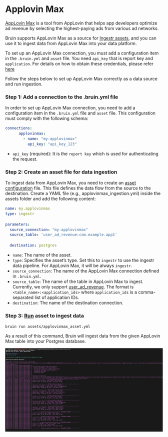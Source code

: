 # Applovin Max
[AppLovin Max](https://www.applovin.com/max/) is a tool from AppLovin that helps app developers optimize ad revenue by selecting the highest-paying ads from various ad networks.

Bruin supports AppLovin Max as a source for [Ingestr assets](/assets/ingestr), and you can use it to ingest data from AppLovin Max into your data platform.

To set up an AppLovin Max connection, you must add a configuration item in the `.bruin.yml` and `asset` file. You need `api_key` that is report key and `application`. For details on how to obtain these credentials, please refer [here](https://developers.applovin.com/en/max/max-dashboard/account/account-info/#keys)

Follow the steps below to set up AppLovin Max correctly as a data source and run ingestion.
### Step 1: Add a connection to the .bruin.yml file
In order to set up AppLovin Max connection, you need to add a configuration item in the `.bruin.yml` file and `asset` file. This configuration must comply with the following schema:

```yaml
connections:
      applovinmax:
        - name: "my-applovinmax"
          api_key: "api_key_123"
```
- `api_key` (required): It is the `report key` which is used for authenticating the request.

### Step 2: Create an asset file for data ingestion
To ingest data from AppLovin Max, you need to create an [asset configuration](/assets/ingestr#asset-structure) file. This file defines the data flow from the source to the destination. Create a YAML file (e.g., applovinmax_ingestion.yml) inside the assets folder and add the following content:

```yaml
name: my.applovinmax
type: ingestr

parameters:
  source_connection: "my-applovinmax"
  source_table: 'user_ad_revenue:com.example.app1'

  destination: postgres
```

- `name`: The name of the asset.
- `type`: Specifies the asset’s type. Set this to `ingestr` to use the ingestr data pipeline. For AppLovin Max, it will be always `ingestr`.
- `source_connection`: The name of the AppLovin Max connection defined in `.bruin.yml`.
- `source_table`: The name of the table in AppLovin Max to ingest. Currently, we only support [user_ad_revenue](https://developers.applovin.com/en/max/reporting-apis/user-level-ad-revenue-api/). The format is `<table_name>:<application_ids>` where `application_ids` is a comma-separated list of application IDs.
- `destination`: The name of the destination connection.


### Step 3: [Run](/commands/run) asset to ingest data
```     
bruin run assets/applovinmax_asset.yml
```
As a result of this command, Bruin will ingest data from the given AppLovin Max table into your Postgres database.


<img alt="applovinmax" src="./media/applovinmax.png">




